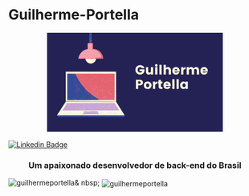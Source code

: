 # Guilherme-Portella
<p align="center">
  <img src="https://github.com/GuilhermePortella/Guilherme-Portella/blob/main/NickName.png?raw=true" width="350">
 </p>

[![Linkedin Badge](https://img.shields.io/badge/-LinkedIn-blue?style=flat-square&logo=Linkedin&logoColor=white&link=https://www.linkedin.com/in/guilhermeportella-1997a008/)](https://www.linkedin.com/in/guilhermeportella-1997a008/)
<h3 align = "center"> Um apaixonado desenvolvedor de back-end do Brasil </h3>


<p> <img align = "left" src = "https://github-readme-stats.vercel.app/api/top-langs?username=guilhermeportella&show_icons=true&locale=en&layout=compact" alt = "guilhermeportella" /> </p>

<p> & nbsp; <img align = "center" src = "https://github-readme-stats.vercel.app/api?username=guilhermeportella&show_icons=true&locale=en" alt = "guilhermeportella" /> </p>
